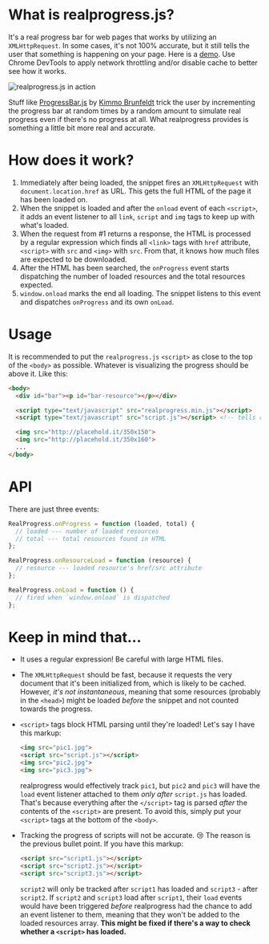 # What is realprogress.js?
It's a real progress bar for web pages that works by utilizing an `XMLHttpRequest`. In some cases, it's not 100% accurate, but it still tells the user that something is happening on your page. Here is a [demo](https://realprogress.netlify.com/). Use Chrome DevTools to apply network throttling and/or disable cache to better see how it works.

![realprogress.js in action](https://media.giphy.com/media/IjMpyriRcn4Hu/giphy.gif)

Stuff like [ProgressBar.js](https://kimmobrunfeldt.github.io/progressbar.js/) by [Kimmo Brunfeldt](https://github.com/kimmobrunfeldt) trick the user by incrementing the progress bar at random times by a random amount to simulate real progress even if there's no progress at all. What realprogress provides is something a little bit more real and accurate.

# How does it work?
1. Immediately after being loaded, the snippet fires an `XMLHttpRequest` with `document.location.href` as URL. This gets the full HTML of the page it has been loaded on.
2. When the snippet is loaded and after the `onload` event of each `<script>`, it adds an event listener to all `link`, `script` and `img` tags to keep up with what's loaded.
3. When the request from #1 returns a response, the HTML is processed by a regular expression which finds all `<link>` tags with `href` attribute, `<script>` with `src` and `<img>` with `src`. From that, it knows how much files are expected to be downloaded.
4. After the HTML has been searched, the `onProgress` event starts dispatching the number of loaded resources and the total resources expected.
5. `window.onload` marks the end all loading. The snippet listens to this event and dispatches `onProgress` and its own `onLoad`.

# Usage
It is recommended to put the `realprogress.js` `<script>` as close to the top of the `<body>` as possible. Whatever is visualizing the progress should be above it. Like this:
```html
<body>
  <div id="bar"><p id="bar-resource"></p></div>

  <script type="text/javascript" src="realprogress.min.js"></script>
  <script type="text/javascript" src="script.js"></script> <!-- tells realprogress what to do -->

  <img src="http://placehold.it/350x150">
  <img src="http://placehold.it/350x160">
  ...
</body>
```

# API
There are just three events:
```js
RealProgress.onProgress = function (loaded, total) {
  // loaded --- number of loaded resources
  // total --- total resources found in HTML
};

RealProgress.onResourceLoad = function (resource) {
  // resource --- loaded resource's href/src attribute
};

RealProgress.onLoad = function () {
  // fired when `window.onload` is dispatched
};
```

# Keep in mind that...
* It uses a regular expression! Be careful with large HTML files.
* The `XMLHttpRequest` should be fast, because it requests the very document that it's been initialized from, which is likely to be cached. However, _it's not instantaneous_, meaning that some resources (probably in the `<head>`) might be loaded _before_ the snippet and not counted towards the progress.
* `<script>` tags block HTML parsing until they're loaded! Let's say I have this markup:

    ```html
    <img src="pic1.jpg">
    <script src="script.js"></script>
    <img src="pic2.jpg">
    <img src="pic3.jpg">
    ```
    
  realprogress would effectively track `pic1`, but `pic2` and `pic3` will have the `load` event listener attached to them _only after_ `script.js` has loaded. That's because everything after the `</script>` tag is parsed _after_ the contents of the `<script>` are present. To avoid this, simply put your `<script>` tags at the bottom of the `<body>`.
* Tracking the progress of scripts will not be accurate. 😢 The reason is the previous bullet point. If you have this markup:

    ```html
    <script src="script1.js"></script>
    <script src="script2.js"></script>
    <script src="script3.js"></script>
    ```

  `script2` will only be tracked after `script1` has loaded and `script3` - after `script2`. If `script2` and `script3` load after `script1`, their `load` events would have been triggered _before_ realprogress had the chance to add an event listener to them, meaning that they won't be added to the loaded resources array. **This might be fixed if there's a way to check whether a `<script>` has loaded.**
